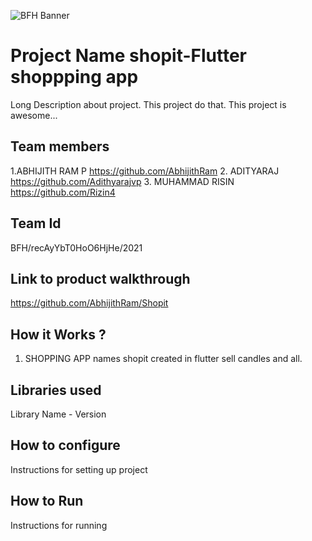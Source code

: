 ![BFH Banner](https://trello-attachments.s3.amazonaws.com/542e9c6316504d5797afbfb9/542e9c6316504d5797afbfc1/39dee8d993841943b5723510ce663233/Frame_19.png)
# Project Name shopit-Flutter shoppping app
Long Description about project. This project do that. This project is awesome...
## Team members
1.ABHIJITH RAM P https://github.com/AbhijithRam
2. ADITYARAJ https://github.com/Adithyarajvp
3. MUHAMMAD RISIN https://github.com/Rizin4
## Team Id
BFH/recAyYbT0HoO6HjHe/2021

## Link to product walkthrough
https://github.com/AbhijithRam/Shopit
## How it Works ?
1. SHOPPING APP names shopit created in flutter sell candles and all.
## Libraries used
Library Name - Version
## How to configure
Instructions for setting up project
## How to Run
Instructions for running